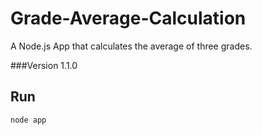 # Grade-Average-Calculation

A Node.js App that calculates the average of three grades.

###Version
1.1.0

## Run

```bash
node app
```
